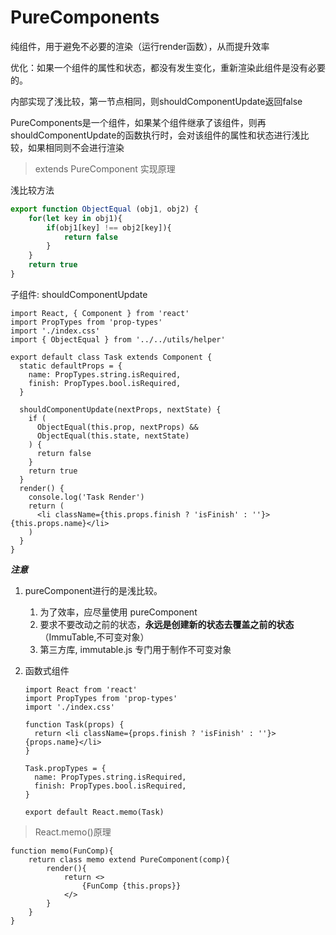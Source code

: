 # PureComponents

纯组件，用于避免不必要的渲染（运行render函数），从而提升效率

优化：如果一个组件的属性和状态，都没有发生变化，重新渲染此组件是没有必要的。

内部实现了浅比较，第一节点相同，则shouldComponentUpdate返回false



PureComponents是一个组件，如果某个组件继承了该组件，则再shouldComponentUpdate的函数执行时，会对该组件的属性和状态进行浅比较，如果相同则不会进行渲染

> extends PureComponent 实现原理

浅比较方法


```javascript
export function ObjectEqual (obj1, obj2) {
    for(let key in obj1){
        if(obj1[key] !== obj2[key]){
            return false
        }
    }
    return true
}
```

子组件: shouldComponentUpdate

```react
import React, { Component } from 'react'
import PropTypes from 'prop-types'
import './index.css'
import { ObjectEqual } from '../../utils/helper'

export default class Task extends Component {
  static defaultProps = {
    name: PropTypes.string.isRequired,
    finish: PropTypes.bool.isRequired,
  }

  shouldComponentUpdate(nextProps, nextState) {
    if (
      ObjectEqual(this.prop, nextProps) &&
      ObjectEqual(this.state, nextState)
    ) {
      return false
    }
    return true
  }
  render() {
    console.log('Task Render')
    return (
      <li className={this.props.finish ? 'isFinish' : ''}>{this.props.name}</li>
    )
  }
}
```



***注意***

1. pureComponent进行的是浅比较。
   1. 为了效率，应尽量使用 pureComponent
   2. 要求不要改动之前的状态，**永远是创建新的状态去覆盖之前的状态** （ImmuTable,不可变对象）
   3. 第三方库, immutable.js 专门用于制作不可变对象

2. 函数式组件

   

    ```react
    import React from 'react'
    import PropTypes from 'prop-types'
    import './index.css'
    
    function Task(props) {
      return <li className={props.finish ? 'isFinish' : ''}>{props.name}</li>
    }
    
    Task.propTypes = {
      name: PropTypes.string.isRequired,
      finish: PropTypes.bool.isRequired,
    }
    
    export default React.memo(Task)
    ```



> React.memo()原理

```react
function memo(FunComp){
	return class memo extend PureComponent(comp){
		render(){
			return <>
            	{FunComp {this.props}}
            </>
		}
	}
}
```

